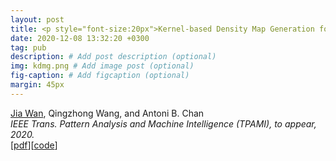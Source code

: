 ```yaml
---
layout: post
title: <p style="font-size:20px">Kernel-based Density Map Generation for Dense Object Counting</p>
date: 2020-12-08 13:32:20 +0300
tag: pub
description: # Add post description (optional)
img: kdmg.png # Add image post (optional)
fig-caption: # Add figcaption (optional)
margin: 45px
---
```


<u>Jia Wan</u>, Qingzhong Wang, and Antoni B. Chan   
*IEEE Trans. Pattern Analysis and Machine Intelligence (TPAMI), to appear, 2020.*  
[[pdf](http://visal.cs.cityu.edu.hk/static/pubs/journal/pami20-kdmg.pdf)][[code](https://github.com/jia-wan/KDMG_Counting)]

